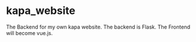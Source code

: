 # kapa_website
The Backend for my own kapa website. The backend is Flask. The Frontend will become vue.js.
